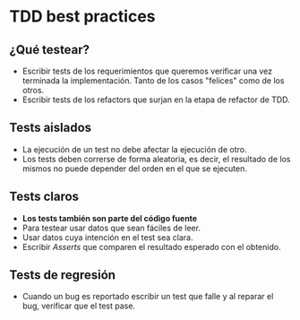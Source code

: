 # TDD best practices

## ¿Qué testear?

* Escribir tests de los requerimientos que queremos verificar una vez terminada la implementación. Tanto de los casos "felices" como de los otros.
* Escribir tests de los refactors que surjan en la etapa de refactor de TDD.

## Tests aislados

* La ejecución de un test no debe afectar la ejecución de otro.
* Los tests deben correrse de forma aleatoria, es decir, el resultado de los mismos no puede depender del orden en el que se ejecuten.

## Tests claros

* **Los tests también son parte del código fuente**
* Para testear usar datos que sean fáciles de leer.
* Usar datos cuya intención en el test sea clara.
* Escribir _Asserts_ que comparen el resultado esperado con el obtenido.

## Tests de regresión

* Cuando un bug es reportado escribir un test que falle y al reparar el bug, verificar que el test pase.
